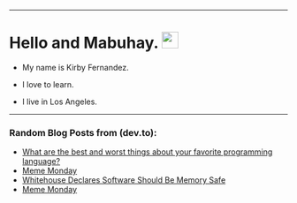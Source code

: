 
<img src="https://komarev.com/ghpvc/?username=kirbygit&style=flat-square&color=blue" alt=""/>

---
<h1>
  Hello and Mabuhay.
  <img src="https://media.giphy.com/media/hvRJCLFzcasrR4ia7z/giphy.gif" width="30px"/>
</h1>

- My name is Kirby Fernandez.

- I love to learn.

- I live in Los Angeles.

---

### Random Blog Posts from (dev.to):
<!-- BLOG-POST-LIST:START -->
- [What are the best and worst things about your favorite programming language?](https://dev.to/ben/what-are-the-best-and-worst-things-about-your-favorite-programming-language-1o95)
- [Meme Monday](https://dev.to/ben/meme-monday-2j0b)
- [Whitehouse Declares Software Should Be Memory Safe](https://dev.to/ben/whitehouse-declares-software-should-be-memory-safe-4bb2)
- [Meme Monday](https://dev.to/ben/meme-monday-1k87)
<!-- BLOG-POST-LIST:END -->
